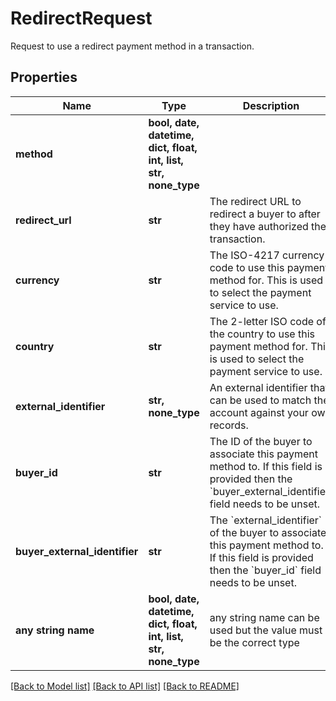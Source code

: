 # RedirectRequest

Request to use a redirect payment method in a transaction.

## Properties
Name | Type | Description | Notes
------------ | ------------- | ------------- | -------------
**method** | **bool, date, datetime, dict, float, int, list, str, none_type** |  | 
**redirect_url** | **str** | The redirect URL to redirect a buyer to after they have authorized their transaction. | 
**currency** | **str** | The ISO-4217 currency code to use this payment method for. This is used to select the payment service to use. | 
**country** | **str** | The 2-letter ISO code of the country to use this payment method for. This is used to select the payment service to use. | 
**external_identifier** | **str, none_type** | An external identifier that can be used to match the account against your own records. | [optional] 
**buyer_id** | **str** | The ID of the buyer to associate this payment method to. If this field is provided then the &#x60;buyer_external_identifier&#x60; field needs to be unset. | [optional] 
**buyer_external_identifier** | **str** | The &#x60;external_identifier&#x60; of the buyer to associate this payment method to. If this field is provided then the &#x60;buyer_id&#x60; field needs to be unset. | [optional] 
**any string name** | **bool, date, datetime, dict, float, int, list, str, none_type** | any string name can be used but the value must be the correct type | [optional]

[[Back to Model list]](../README.md#documentation-for-models) [[Back to API list]](../README.md#documentation-for-api-endpoints) [[Back to README]](../README.md)


